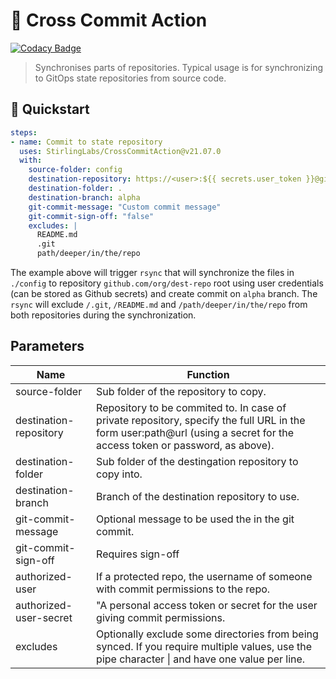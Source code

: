 # 🔀 Cross Commit Action

[![Codacy Badge](https://app.codacy.com/project/badge/Grade/c7cb45e298d344708128c09490a2d8a3)](https://www.codacy.com/gh/StirlingLabs/CrossCommitAction/dashboard?utm_source=github.com&amp;utm_medium=referral&amp;utm_content=StirlingLabs/CrossCommitAction&amp;utm_campaign=Badge_Grade)

> Synchronises parts of repositories. Typical usage is for synchronizing to GitOps state repositories from source code.

## 🚀 Quickstart

```yaml
steps:
- name: Commit to state repository
  uses: StirlingLabs/CrossCommitAction@v21.07.0
  with:
    source-folder: config
    destination-repository: https://<user>:${{ secrets.user_token }}@github.com/org/dest-repo
    destination-folder: .
    destination-branch: alpha
    git-commit-message: "Custom commit message"
    git-commit-sign-off: "false"
    excludes: |
      README.md
      .git
      path/deeper/in/the/repo
```

The example above will trigger `rsync` that will synchronize the files in
`./config` to repository `github.com/org/dest-repo` root using user credentials
(can be stored as Github secrets) and create commit on `alpha` branch. The
`rsync` will exclude `/.git`, `/README.md` and `/path/deeper/in/the/repo` from
both repositories during the synchronization.

## Parameters

|Name|Function|
|-|-|
|source-folder|Sub folder of the repository to copy.|
|destination-repository|Repository to be commited to. In case of private repository, specify the full URL in the form user:path@url (using a secret for the access token or password, as above).|
|destination-folder|Sub folder of the destingation repository to copy into.|
|destination-branch|Branch of the destination repository to use.|
|git-commit-message|Optional message to be used the in the git commit.|
|git-commit-sign-off|Requires sign-off|
|authorized-user|If a protected repo, the username of someone with commit permissions to the repo.|
|authorized-user-secret|"A personal access token or secret for the user giving commit permissions.|
|excludes|Optionally exclude some directories from being synced. If you require multiple values, use the pipe character \| and have one value per line.|
